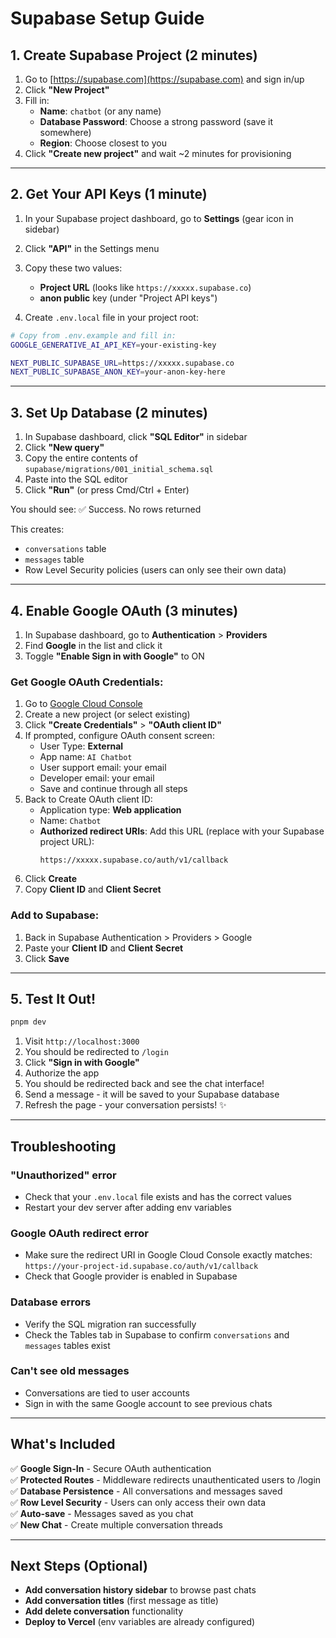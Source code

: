 # Supabase Setup Guide

## 1. Create Supabase Project (2 minutes)

1. Go to [https://supabase.com](https://supabase.com) and sign in/up
2. Click **"New Project"**
3. Fill in:
   - **Name**: `chatbot` (or any name)
   - **Database Password**: Choose a strong password (save it somewhere)
   - **Region**: Choose closest to you
4. Click **"Create new project"** and wait ~2 minutes for provisioning

---

## 2. Get Your API Keys (1 minute)

1. In your Supabase project dashboard, go to **Settings** (gear icon in sidebar)
2. Click **"API"** in the Settings menu
3. Copy these two values:
   - **Project URL** (looks like `https://xxxxx.supabase.co`)
   - **anon public** key (under "Project API keys")

4. Create `.env.local` file in your project root:

```bash
# Copy from .env.example and fill in:
GOOGLE_GENERATIVE_AI_API_KEY=your-existing-key

NEXT_PUBLIC_SUPABASE_URL=https://xxxxx.supabase.co
NEXT_PUBLIC_SUPABASE_ANON_KEY=your-anon-key-here
```

---

## 3. Set Up Database (2 minutes)

1. In Supabase dashboard, click **"SQL Editor"** in sidebar
2. Click **"New query"**
3. Copy the entire contents of `supabase/migrations/001_initial_schema.sql`
4. Paste into the SQL editor
5. Click **"Run"** (or press Cmd/Ctrl + Enter)

You should see: ✅ Success. No rows returned

This creates:
- `conversations` table
- `messages` table  
- Row Level Security policies (users can only see their own data)

---

## 4. Enable Google OAuth (3 minutes)

1. In Supabase dashboard, go to **Authentication** > **Providers**
2. Find **Google** in the list and click it
3. Toggle **"Enable Sign in with Google"** to ON

### Get Google OAuth Credentials:

1. Go to [Google Cloud Console](https://console.cloud.google.com/apis/credentials)
2. Create a new project (or select existing)
3. Click **"Create Credentials"** > **"OAuth client ID"**
4. If prompted, configure OAuth consent screen:
   - User Type: **External**
   - App name: `AI Chatbot`
   - User support email: your email
   - Developer email: your email
   - Save and continue through all steps
5. Back to Create OAuth client ID:
   - Application type: **Web application**
   - Name: `Chatbot`
   - **Authorized redirect URIs**: Add this URL (replace with your Supabase project URL):
     ```
     https://xxxxx.supabase.co/auth/v1/callback
     ```
6. Click **Create**
7. Copy **Client ID** and **Client Secret**

### Add to Supabase:

1. Back in Supabase Authentication > Providers > Google
2. Paste your **Client ID** and **Client Secret**
3. Click **Save**

---

## 5. Test It Out!

```bash
pnpm dev
```

1. Visit `http://localhost:3000`
2. You should be redirected to `/login`
3. Click **"Sign in with Google"**
4. Authorize the app
5. You should be redirected back and see the chat interface!
6. Send a message - it will be saved to your Supabase database
7. Refresh the page - your conversation persists! ✨

---

## Troubleshooting

### "Unauthorized" error
- Check that your `.env.local` file exists and has the correct values
- Restart your dev server after adding env variables

### Google OAuth redirect error
- Make sure the redirect URI in Google Cloud Console exactly matches:
  `https://your-project-id.supabase.co/auth/v1/callback`
- Check that Google provider is enabled in Supabase

### Database errors
- Verify the SQL migration ran successfully
- Check the Tables tab in Supabase to confirm `conversations` and `messages` tables exist

### Can't see old messages
- Conversations are tied to user accounts
- Sign in with the same Google account to see previous chats

---

## What's Included

✅ **Google Sign-In** - Secure OAuth authentication  
✅ **Protected Routes** - Middleware redirects unauthenticated users to /login  
✅ **Database Persistence** - All conversations and messages saved  
✅ **Row Level Security** - Users can only access their own data  
✅ **Auto-save** - Messages saved as you chat  
✅ **New Chat** - Create multiple conversation threads  

---

## Next Steps (Optional)

- **Add conversation history sidebar** to browse past chats
- **Add conversation titles** (first message as title)
- **Add delete conversation** functionality
- **Deploy to Vercel** (env variables are already configured)
